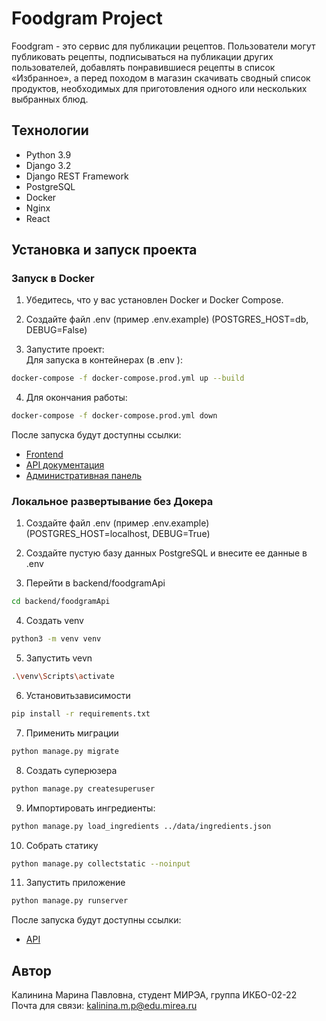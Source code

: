 # Foodgram Project

Foodgram - это сервис для публикации рецептов. Пользователи могут публиковать рецепты, подписываться на публикации других пользователей, добавлять понравившиеся рецепты в список «Избранное», а перед походом в магазин скачивать сводный список продуктов, необходимых для приготовления одного или нескольких выбранных блюд.

## Технологии

- Python 3.9
- Django 3.2
- Django REST Framework
- PostgreSQL
- Docker
- Nginx
- React

## Установка и запуск проекта

### Запуск в Docker

1. Убедитесь, что у вас установлен Docker и Docker Compose.

2. Создайте файл .env (пример .env.example) (POSTGRES_HOST=db, DEBUG=False)

3. Запустите проект:\
Для запуска в контейнерах (в .env ):
```bash
docker-compose -f docker-compose.prod.yml up --build
```

4. Для окончания работы:
```bash
docker-compose -f docker-compose.prod.yml down
```

После запуска будут доступны ссылки:
- [Frontend](http://localhost)
- [API документация](http://localhost/api/docs/)
- [Административная панель](http://localhost/admin/)

### Локальное развертывание без Докера

1. Создайте файл .env (пример .env.example) (POSTGRES_HOST=localhost, DEBUG=True)

2. Cоздайте пустую базу данных PostgreSQL и внесите ее данные в .env

3. Перейти в backend/foodgramApi
```bash
cd backend/foodgramApi
```

4. Создать venv
```bash
python3 -m venv venv
```

5. Запустить vevn
```bash
.\venv\Scripts\activate
```

6. Установитьзависимости
```bash
pip install -r requirements.txt
```

7. Применить миграции
```bash
python manage.py migrate
```

8. Создать суперюзера
```bash
python manage.py createsuperuser
```

9. Импортировать ингредиенты:
```bash
python manage.py load_ingredients ../data/ingredients.json
```

10. Собрать статику
```bash
python manage.py collectstatic --noinput
```

11. Запустить приложение
```bash
python manage.py runserver
```

После запуска будут доступны ссылки:
- [API](http://localhost:8000/api/)


## Автор
Калинина Марина Павловна, студент МИРЭА, группа ИКБО-02-22\
Почта для связи: kalinina.m.p@edu.mirea.ru

